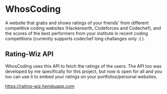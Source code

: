 # WhosCoding
A website that grabs and shows ratings of your friends' from different competitive coding websites (Hackerearth, Codeforces and Codechef), and the scores of the best performers from your institute in recent coding competitions (currently supports codechef long challanges only :( ).

## Rating-Wiz API
WhosCoding uses this API to fetch the ratings of the users. The API too was developed by me specifically for this project, but now is open for all and you too can use it to embed your ratings on your portfolios/personal websites.

https://rating-wiz.herokuapp.com 
